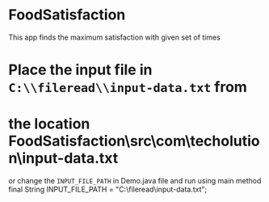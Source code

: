 # FoodSatisfaction
This app finds the maximum satisfaction with given set of times

# Place the input file in `C:\\fileread\\input-data.txt` from 
# the location FoodSatisfaction\src\com\techolution\input-data.txt

or change the `INPUT_FILE_PATH` in Demo.java file and run using main method
final String INPUT_FILE_PATH = "C:\\fileread\\input-data.txt";
